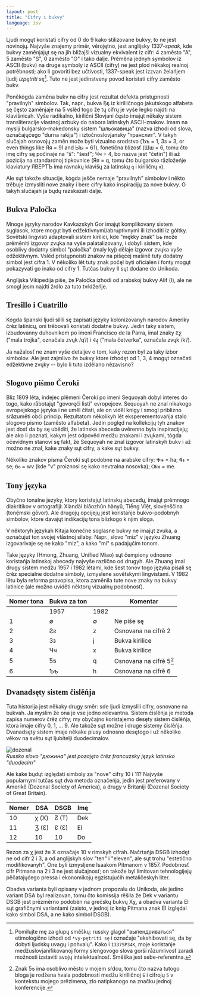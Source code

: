 ```yaml
---
layout: post
title: "Cifry i bukvy"
language: isv
---
```

<style>
h1, h2, h3, h4, h5, h6 {
    font-family: 'vollkorn';
}
img {
  display: block;
}
</style>

Ljudi mogųt koristati cifry od 0 do 9 kako stilizovane bukvy, to ne jest novinojų. Najvyše znajemy priměr, věrojętno, jest anglijsky *1337-speak*, kde bukvy zaměnjajųt sę na jih bližajši vizualny ekvivalent iz cifr: 4 zaměsto "A", 5 zaměsto "S", 0 zaměsto "O" i tako dalje. Prěměna jednyh symbolov iz ASCII (bukv) na druge symboly iz ASCII (cifry) ne jest plod někakoj realnoj potrěbnosti; ako li govoriti bez učtivosti, 1337-speak jest izzvan želańjem ljudij *izpętriti sę*[^showoff]. Tuto ne jest jedinstveny povod koristati cifry zaměsto bukv.


[^showoff]: Pomilujte mę za glupų směškų: russky glagol "выпендриваться" etimologično izhodi od `*vy-pętriti sę` i označaje "ekshibovati sę, da by dobyti ljudskų uvagų i pohvalų". Kako i `1337SP34K`, moje koristańje medžuslovjanifikovanoj formy slengovogo slova gorši råzumlivosť zaradi možnosti izstaviti svojų intelektualnosť. Směška jest sebe-referentna.

Poněkȯgda zaměna bukv na cifry jest rezultat defekta pristųpnosti "pravilnyh" simbolov. Tak, napr., bukva Ҕҕ iz kirilličnogo jakutskogo alfabeta sę čęsto zaměnjaje na 5 vslěd togo že tų cifrų je vyše legko najdti na klavišnicah. Vyše radikalno, kirilični Slovjani čęsto imajųt někaky sistem transliteracije vlastnoj azbuky do nabora latinskyh ASCII-znakov. Imam na myslji bulgarsko-makedonsky sistem "шльокавица" (nazva izhodi od slova, označajųćego "durna rakija") i iztočnoslovjansky "транслит". V takyh slučajah osnovojų zaměn može byti vizualno srodstvo (Ъъ = 1, Зз = 3, or even things like Яя = 9I and Ыы = 61), fonetična blizosť (Шш = 6, tomu čto imę cifry sę počinaje na "š": "šesť"; Чч = 4, bo nazva jest "četiri") ili až pozicija na standardnoj tipkovnice (Яя = q, tomu čto bulgarsko råzložeńje klaviatury ЯВЕРТЪ ima ravnakų klavišų za latinskų `q` i kiriličnų `я`).

Ale sųt takože situacije, kȯgda ješče nemaje "pravilnyh" simbolov i někto trěbuje izmysliti nove znaky i bere cifry kako inspiracijų za nove bukvy. O takyh slučajah ja bųdų razskazati dalje.

## Bukva Paločka

Mnoge języky narodov Kavkazskyh Gor imajųt komplikovany sistem sųglasok, ktore mogųt byti edžektivnymi/abruptivnymi ili izhoditi iz gȯltky. Sovětski lingvisti adaptovali sistem kirilici, kde "mękky znak" Ьь može prěměniti izgovor zvųka na vyše palatalizovany, i dobyli sistem, kde osoblivy dodatny simbol "paločka" (maly kyj) dělaje izgovor zvųka vyše edžektivnym. Vslěd pristųpnoisti znakov na pišęćej mašině tuty dodatny simbol jest cifra 1. V několiko lět tuty znak počęl byti oficialėn i fonty mogųt pokazyvati go inako od cifry 1. Tutčas bukvy Ӏӏ sųt dodane do Unikoda.

Anglijska Vikipedija piše, že Paločka izhodi od arabskoj bukvy Alif (ا), ale ne smogl jesm najdti žrdlo za tuto tvŕdžeńje.

## Tresillo i Cuatrillo

Kȯgda španski ljudi silili sę zapisati języky kolonizovanyh narodov Ameriky črěz latinicų, oni trěbovali koristati dodatne bukvy. Jedin taky sistem, izbudovanny duhovnikom po imeni Francisco de la Parra, imal znaky Ꜫꜫ ("mala trojka", označala zvųk /qʼ/) i Ꜭꜭ ("mala četverka", označala zvųk /kʼ/). 

Ja nažalosť ne znam vyše detaljev o tom, kaky rezon byl za taky izbor simbolov. Ale jest zajmlivo že bukvy ktore izhodęt od 1, 3, 4 mogųt označati edžektivne zvųky -- bylo li tuto izdělano nězavisno?

## Slogovo piśmo Čeroki

Bliz 1809 lěta, indejec plěmeni Čeroki po imeni Sequoyah dobyl interes do togo, kako råbotajųt "govoręći listi" evropejcev. Sequoyah ne znal nikakogo evropejskogo języka i ne uměl čitati, ale on viděl knigy i smogl priblizno sråzuměti obći princip. Rezultatom několikyh lět eksperementovańja stalo slogovo pismo (zaměsto alfabeta). Jedin poględ na kollekcijų tyh znakov jest dosť da by sę uběditi, že latinska abeceda uvěrenno byla inspiracijejų; ale ako li poznati, kakym jest odpověd medžu znakami i zvųkami, tȯgda očevidnym stanovi sę fakt, že Sequoyah ne znal izgovor latinskyh bukv i až možno ne znal, kake znaky sųt cifry, a kake sųt bukvy.

Několiko znakov pisma Čeroki sųt podobne na arabske cifry: Ꭽꭽ = ha; Ꮞꮞ = se; Ꮾꮾ = wv (kde "v" proiznosi sę kako nevtralna nosovka); Ꮊꮊ = me.

## Tony języka

Obyčno tonalne jezyky, ktory koristajųt latinskų abecedų, imajųt prěmnogo diakritikov v ortografiji: Xiàndài biāozhǔn hànyǔ, Tiếng Việt, slovẹ́nščina (tonẹ́mski gȏvor). Ale drugojų opcijejų jest koristańje bukvo-podobnyh simbolov, ktore davajųt indikacijų tona blizkogo k njim sloga.

V něktoryh językah Kitaja konečne soglasne bukvy ne imajųt zvuka, a označujut ton svojej vlåstnoj silaby. Napr., slovo "miz" v języku Zhuang izgovarivaje sę ne kako "miz", a kako "mi" s padajųćim tonom. 

Take języky (Hmong, Zhuang, Unified Miao) sųt čempiony odnosno koristańja latinskoj abecedy najvyše različno od drugyh. Ale Zhuang imal drugy sistem medžu 1957 i 1982 lětami, kde šest tonov togo języka pisali sę črěz specialne dodatne simboly, izmyslene sovětskymi lingvistami. V 1982 lětu byla reforma pravopisa, ktora zaměnila tute nove znaky na bukvy latinice (ale možno uviděti něktorų vizualnų podobnosť).


| Nomer tona | Bukva za ton |      | Komentar            |
|------------|--------------|------|---------------------|
|            | 1957         | 1982 |                     |
| 1          | ∅            | ∅    | Ne piše sę          |
| 2          | Ƨƨ           | z    | Osnovana na cifrě 2 |
| 3          | Зз           | j    | Bukva kirilice      |
| 4          | Чч           | x    | Bukva kirilice      |
| 5          | Ƽƽ           | q    | Osnovana na cifrě 5[^B] |
| 6          | Ƅƅ           | h    | Osnovana na cifrě 6 |

[^B]: Znak Ƽƽ ima osoblivo město v mojem sŕdcu, tomu čto nazva tutogo bloga je rodžena hvala podobnosti medžu kirilličnoj `Б` i cifrojų `5` v kontekstu mojego prězimena, zlo natipkanogo na značku jednoj konferencije.

## Dvanadsęty sistem čislěńja

Tuta historija jest někaky drugy směr: sde ljudi izmyslili cifry, osnovane na bukvah. Ja myslim že ona je vse jedno relevantna. Sistem čislěńja je metoda zapisa numerov črěz cifry; my obyčajno koristajemo desęty sistem čislěńja, ktora imaje cifry 0, 1, ... 9. Ale takože sųt možne i druge sistemy čislěńja. Dvanadsęty sistem imaje někake plusy odnosno desętogo i už několiko věkov na světu sųt ljubitelji duodecimalov.

![dozenal](/blog/assets/pics/dozenal.png "dozenal")
*Russko slovo "дюжина" jest pozajęto črěz francuzsky język latinsko "duodecim"*

Ale kake bųdųt izględati simboly za "nove" cifry 10 i 11? Najvyše popularnymi tutčas sųt dva metoda označeńja, jedin jest preferovany v Amerikě (Dozenal Society of America), a drugy v Britaniji (Dozenal Society of Great Britain).

| Nomer | DSA    | DSGB  | Imę |
|-------|--------|-------|-----|
| 10    | χ (X)  | ↊ (T) | Dek |
| 11    | Ʒ (Ɛ)  | ↋ (Ɛ) |  El |
| 12    | 10     | 10    |  Do |

Rezon za χ jest že X označaje 10 v rimskyh cifrah. Načrtańja DSGB izhodęt ne od cifr 2 i 3, a od anglijskyh slov "ten" i "eleven", ale sųt trohu "estetično modifikovanyh". One byli izmysljene Isaakom Pitmanom v 1857. Podobnosť cifr Pitmana na 2 i 3 ne jest slučajnosť; on takože byl limitovan tehnologijejų pěčatajųćego pressa i ekonomikojų egzistujućih metaličeskyh liter.

Obadva varianta byli opisany v jednom propozalu do Unikoda, ale jedino variant DSA byl realizovan, tomu čto komissija rěšila že Dek v variantu DSGB jest prězměrno podobėn na grečskų bukvų Χχ, a obadva varianta El sųt grafičnymi variantami (zaisto, v jednoj iz knig Pitmana znak El izględal kako simbol DSA, a ne kako simbol DSGB).




